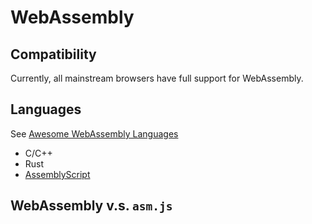 # WebAssembly

## Compatibility

Currently, all mainstream browsers have full support for WebAssembly.

## Languages

See [Awesome WebAssembly Languages](https://github.com/appcypher/awesome-wasm-langs)

- C/C++
- Rust
- [AssemblyScript](https://github.com/AssemblyScript/assemblyscript)

## WebAssembly v.s. `asm.js`
